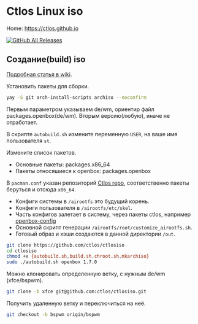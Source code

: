 # Ctlos Linux iso

Home: https://ctlos.github.io

[![GitHub All Releases](https://img.shields.io/github/downloads/ctlos/ctlosiso/total.svg)](https://ctlos.github.io/get)

## Создание(build) iso

[Подробная статья в wiki](https://ctlos.github.io/wiki/other/ctlosiso/).

Установить пакеты для сборки.

```bash
yay -S git arch-install-scripts archiso --noconfirm
```

Первым параметром указываем de/wm, ориентир файл packages.openbox(de/wm). Вторым версию(любую), иначе не отработает.

В скрипте `autobuild.sh` измените переменную `USER`, на ваше имя пользователя `st`.

Измените список пакетов.

- Основные пакеты: packages.x86_64
- Пакеты относяшиеся к openbox: packages.openbox

В `pacman.conf` указан репозиторий [Ctlos repo](https://github.com/ctlos/ctlos_repo), соответственно пакеты беруться и отсюда `x86_64`.

- Конфиги системы в `/airootfs` это будущий корень.
- Конфиги пользователя в `/airootfs/etc/skel`.
- Часть конфигов залетает в систему, через пакеты ctlos, например [openbox-config](https://github.com/ctlos/openbox-config)
- Основной скрипт генерации `/airootfs/root/customize_airootfs.sh`.
- Готовый образ и хэши создаются в данной директории `/out`.

```sh
git clone https://github.com/ctlos/ctlosiso
cd ctlosiso
chmod +x {autobuild.sh,build.sh,chroot.sh,mkarchiso}
sudo ./autobuild.sh openbox 1.7.0
```

Можно клонировать определенную ветку, с нужным de/wm (xfce/bspwm).

```sh
git clone -b xfce git@github.com:ctlos/ctlosiso.git
```

Получить удаленную ветку и переключиться на неё.

```sh
git checkout -b bspwm origin/bspwm
```
